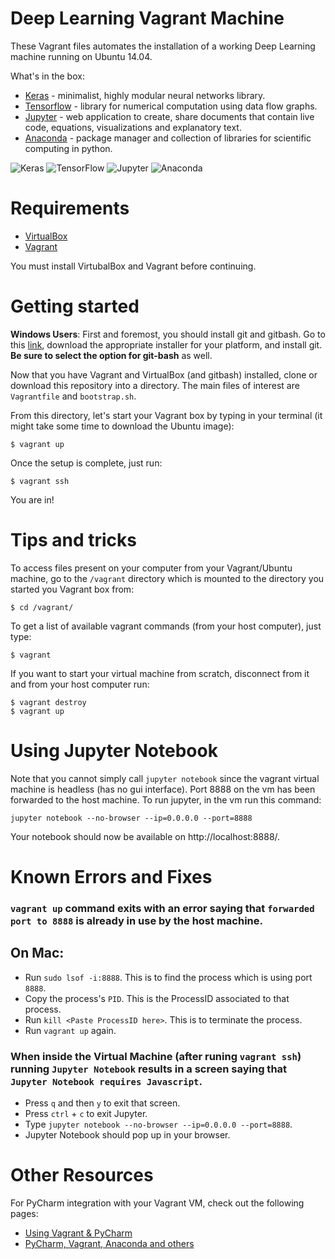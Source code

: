 # Deep Learning	Vagrant	Machine

These Vagrant files automates the installation of a working Deep Learning machine running on Ubuntu 14.04.

What's in the box:
* [Keras](http://keras.io/) - minimalist, highly modular neural networks library.
* [Tensorflow](https://www.tensorflow.org/versions/r0.7/api_docs/index.html) - library for numerical computation using data flow graphs.
* [Jupyter](http://jupyter.readthedocs.org/en/latest/index.html) - web application to create, share documents that contain live code, equations, visualizations and explanatory text.
* [Anaconda](https://docs.anaconda.com/anaconda/) - package manager and collection of libraries for scientific computing in python.

![Keras](http://imgur.com/nE0of8d.jpg "Keras")
![TensorFlow](http://imgur.com/rwISEz5.jpg "TensorFlow")
![Jupyter](http://i.imgur.com/zpzIAml.jpg "Jupyter")
![Anaconda](https://imgur.com/qInnYVN "Anaconda")


# Requirements

* [VirtualBox](https://www.virtualbox.org/wiki/Downloads)
* [Vagrant](https://www.vagrantup.com/downloads.html)

You must install VirtubalBox and Vagrant before continuing.

# Getting started
**Windows Users**: First and foremost, you should install git and gitbash. Go to this [link](https://git-scm.com/downloads), download the appropriate installer for your platform, and install git. **Be sure to select the option for git-bash** as well.   

Now that you have Vagrant and VirtualBox (and gitbash) installed, clone or download this repository into a directory. The main files of interest are `Vagrantfile` and `bootstrap.sh`.

<!-- Next, install VirtualBox Additions plugin for Vargrant. Use the following command:
`vagrant plugin install vagrant-vbguest` -->

From this directory, let's start your Vagrant box by typing in your terminal (it might take some time to download the Ubuntu image):

    $ vagrant up
Once the setup is complete, just run:

    $ vagrant ssh
You are in! 

<!-- Open a browser and browse http://127.0.0.1:8888 -->

# Tips and tricks

To access files present on your computer from your Vagrant/Ubuntu machine, go to the `/vagrant` directory which is mounted to the directory you started you Vagrant box from:

    $ cd /vagrant/

To get a list of available vagrant commands (from your host computer), just type:

    $ vagrant

If you want to start your virtual machine from scratch, disconnect from it and from your host computer run:

    $ vagrant destroy
    $ vagrant up


# Using Jupyter Notebook
Note that you cannot simply call `jupyter notebook` since the vagrant virtual machine is headless (has no gui interface). Port 8888 on the vm has been forwarded to the host machine. To run jupyter, in the vm run this command:

`jupyter notebook --no-browser --ip=0.0.0.0 --port=8888`

Your notebook should now be available on http://localhost:8888/. 

# Known Errors and Fixes

### `vagrant up` command exits with an error saying that `forwarded port to 8888` is already in use by the host machine.
## On Mac: 
- Run `sudo lsof -i:8888`. This is to find the process which is using port `8888`.
- Copy the process's `PID`. This is the ProcessID associated to that process.
- Run `kill <Paste ProcessID here>`. This is to terminate the process.
- Run `vagrant up` again.

### When inside the Virtual Machine (after runing `vagrant ssh`) running `Jupyter Notebook` results in a screen saying that `Jupyter Notebook requires Javascript`.

- Press `q` and then `y` to exit that screen.
- Press `ctrl` + `c` to exit Jupyter.
- Type `jupyter notebook --no-browser --ip=0.0.0.0 --port=8888`.
- Jupyter Notebook should pop up in your browser.   


# Other Resources
For PyCharm integration with your Vagrant VM, check out the following pages:
- [Using Vagrant & PyCharm](https://developer.rackspace.com/blog/a-tutorial-on-application-development-using-vagrant-with-the-pycharm-ide/)
- [PyCharm, Vagrant, Anaconda and others](http://colour-science.org/posts/pycharm-vagrant-fabric-anaconda/)
